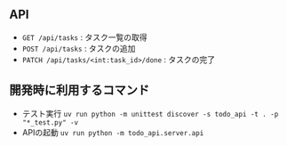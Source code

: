 ## API

- `GET /api/tasks` : タスク一覧の取得
- `POST /api/tasks` : タスクの追加
- `PATCH /api/tasks/<int:task_id>/done` : タスクの完了

## 開発時に利用するコマンド

- テスト実行 `uv run python -m unittest discover -s todo_api -t . -p "*_test.py" -v`
- APIの起動 `uv run python -m todo_api.server.api`